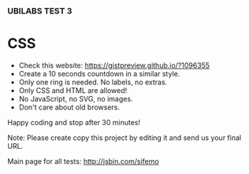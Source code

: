 ### UBILABS TEST 3 
# CSS

* Check this website: https://gistpreview.github.io/?1096355
* Create a 10 seconds countdown in a similar style.
* Only one ring is needed. No labels, no extras.
* Only CSS and HTML are allowed!
* No JavaScript, no SVG, no images.
* Don't care about old browsers.

Happy coding and stop after 30 minutes!

Note: Please create copy this project by editing it and send us your final URL.

Main page for all tests: http://jsbin.com/sifemo
